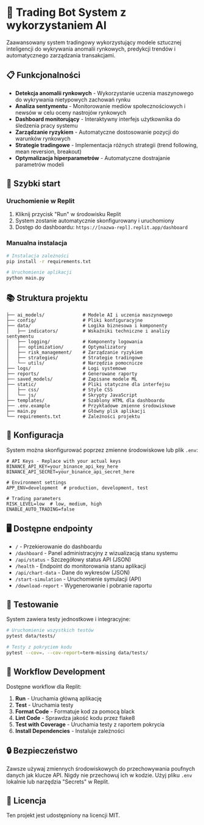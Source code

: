
# 🚀 Trading Bot System z wykorzystaniem AI

Zaawansowany system tradingowy wykorzystujący modele sztucznej inteligencji do wykrywania anomalii rynkowych, predykcji trendów i automatycznego zarządzania transakcjami.

## 📋 Funkcjonalności

- **Detekcja anomalii rynkowych** - Wykorzystanie uczenia maszynowego do wykrywania nietypowych zachowań rynku
- **Analiza sentymentu** - Monitorowanie mediów społecznościowych i newsów w celu oceny nastrojów rynkowych
- **Dashboard monitorujący** - Interaktywny interfejs użytkownika do śledzenia pracy systemu
- **Zarządzanie ryzykiem** - Automatyczne dostosowanie pozycji do warunków rynkowych
- **Strategie tradingowe** - Implementacja różnych strategii (trend following, mean reversion, breakout)
- **Optymalizacja hiperparametrów** - Automatyczne dostrajanie parametrów modeli

## 🚀 Szybki start

### Uruchomienie w Replit

1. Kliknij przycisk "Run" w środowisku Replit
2. System zostanie automatycznie skonfigurowany i uruchomiony
3. Dostęp do dashboardu: `https://[nazwa-repl].replit.app/dashboard`

### Manualna instalacja

```bash
# Instalacja zależności
pip install -r requirements.txt

# Uruchomienie aplikacji
python main.py
```

## 📚 Struktura projektu

```
├── ai_models/              # Modele AI i uczenia maszynowego
├── config/                 # Pliki konfiguracyjne
├── data/                   # Logika biznesowa i komponenty 
│   ├── indicators/         # Wskaźniki techniczne i analizy sentymentu
│   ├── logging/            # Komponenty logowania
│   ├── optimization/       # Optymalizatory
│   ├── risk_management/    # Zarządzanie ryzykiem
│   ├── strategies/         # Strategie tradingowe
│   └── utils/              # Narzędzia pomocnicze
├── logs/                   # Logi systemowe
├── reports/                # Generowane raporty
├── saved_models/           # Zapisane modele ML
├── static/                 # Pliki statyczne dla interfejsu
│   ├── css/                # Style CSS
│   └── js/                 # Skrypty JavaScript
├── templates/              # Szablony HTML dla dashboardu
├── .env.example            # Przykładowe zmienne środowiskowe
├── main.py                 # Główny plik aplikacji
└── requirements.txt        # Zależności projektu
```

## 🔧 Konfiguracja

System można skonfigurować poprzez zmienne środowiskowe lub plik `.env`:

```
# API Keys - Replace with your actual keys
BINANCE_API_KEY=your_binance_api_key_here
BINANCE_API_SECRET=your_binance_api_secret_here

# Environment settings
APP_ENV=development  # production, development, test

# Trading parameters
RISK_LEVEL=low  # low, medium, high
ENABLE_AUTO_TRADING=false
```

## 🖥️ Dostępne endpointy

- `/` - Przekierowanie do dashboardu
- `/dashboard` - Panel administracyjny z wizualizacją stanu systemu
- `/api/status` - Szczegółowy status API (JSON)
- `/health` - Endpoint do monitorowania stanu aplikacji
- `/api/chart-data` - Dane do wykresów (JSON)
- `/start-simulation` - Uruchomienie symulacji (API)
- `/download-report` - Wygenerowanie i pobranie raportu

## 🧪 Testowanie

System zawiera testy jednostkowe i integracyjne:

```bash
# Uruchomienie wszystkich testów
pytest data/tests/

# Testy z pokryciem kodu
pytest --cov=. --cov-report=term-missing data/tests/
```

## 📝 Workflow Development

Dostępne workflow dla Replit:

1. **Run** - Uruchamia główną aplikację
2. **Test** - Uruchamia testy
3. **Format Code** - Formatuje kod za pomocą black
4. **Lint Code** - Sprawdza jakość kodu przez flake8
5. **Test with Coverage** - Uruchamia testy z raportem pokrycia
6. **Install Dependencies** - Instaluje zależności

## 🔒 Bezpieczeństwo

Zawsze używaj zmiennych środowiskowych do przechowywania poufnych danych jak klucze API. Nigdy nie przechowuj ich w kodzie. Użyj pliku `.env` lokalnie lub narzędzia "Secrets" w Replit.

## 📄 Licencja

Ten projekt jest udostępniony na licencji MIT.
